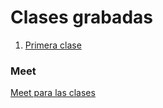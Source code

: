 # Clases grabadas

1. [Primera clase](https://drive.google.com/file/d/1cCU9xTZLj90jkx29RxSK7vsSENJm9aS5/view)


### Meet
[Meet para las clases](https://meet.google.com/dsw-dwyp-fke?pli=1)